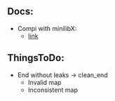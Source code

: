 ## Docs:
- Compi with minilibX:
	- [link](https://harm-smits.github.io/42docs/libs/minilibx/getting_started.html)

## ThingsToDo:
- End without leaks -> clean_end
  - Invalid map
  - Inconsistent map
